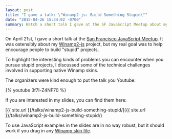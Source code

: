 ```yaml
---
layout: post
title: "I gave a talk: \"Winamp2-js: Build Something Stupid\""
date: "2015-04-26 15:34:02 -0700"
summary: Watch a short talk I gave at the SF JavaScript Meetup about my Winamp2-js project.
---
```


On April 21st, I gave a short talk at the [San Francisco JavaScript
Meetup](http://www.meetup.com/jsmeetup/). It was ostensibly about my
[Winamp2-js](https://jordaneldredge.com/projects/winamp2-js/) project, but my
real goal was to help encourage people to build "stupid" projects.

To highlight the interesting kinds of problems you can encounter when you
pursue stupid projects, I discussed some of the technical challenges involved
in supporting native Winamp skins.

The organizers were kind enough to put the talk you Youtube:

{% youtube 3f7l-Z4NF70 %}

If you are interested in my slides, you can find them here:

[{{ site.url }}/talks/winamp2-js-build-something-stupid/]({{ site.url }}/talks/winamp2-js-build-something-stupid/)

To use JavaScript examples in the slides are in no way robust, but it should
work if you drag in any [Winamp skin
file](https://github.com/captbaritone/winamp-skins/raw/master/v2/base-2.91.wsz).
